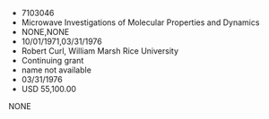 * 7103046
* Microwave Investigations of Molecular Properties and        Dynamics
* NONE,NONE
* 10/01/1971,03/31/1976
* Robert Curl, William Marsh Rice University
* Continuing grant
*   name not available
* 03/31/1976
* USD 55,100.00

NONE